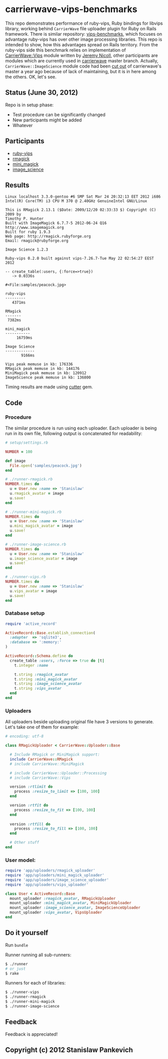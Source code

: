 # carrierwave-vips-benchmarks

This repo demonstrates performance of ruby-vips, Ruby bindings for libvips library, working behind ```CarrierWave``` file uploader plugin for Ruby on Rails framework. 
There is similar repository: [vips-benchmarks](https://github.com/stanislaw/vips-benchmarks), which focuses on advantage ruby-vips has over other image processing libraries. 
This repo is intended to show, how this advantages spread on Rails territory. 
From the ruby-vips side this benchmark relies on implementation of [CarrierWave::Vips](https://github.com/eltiare/carrierwave/commit/08bc69f379b25d413a6243e6545defe2a88b45f0) module written by [Jeremy Nicoll](https://github.com/eltiare/), other participants are modules which are currently used in [carrierwave](https://github.com/jnicklas/carrierwave) master branch. Actually, ```CarrierWave::ImageScience``` module code had been [cut out](https://github.com/jnicklas/carrierwave/commit/8b85d793d62cbce1115185b0dde51ce4e3cac6f4) of carrierwave's master a year ago because of lack of maintaining, but it is in here among the others. 
OK, let's see.

## Status (June 30, 2012)

Repo is in setup phase:

* Test procedure can be significantly changed
* New participants might be added
* Whatever

## Participants

* [ruby-vips](https://github.com/jcupitt/ruby-vips)
* [rmagick](http://rmagick.rubyforge.org/)
* [mini_magick](https://github.com/probablycorey/mini_magick)
* [image_science](https://github.com/seattlerb/image_science)

## Results

```text
Linux localhost 3.3.0-gentoo #6 SMP Sat Mar 24 20:32:13 EET 2012 i686 
Intel(R) Core(TM) i3 CPU M 370 @ 2.40GHz GenuineIntel GNU/Linux

This is RMagick 2.13.1 ($Date: 2009/12/20 02:33:33 $) Copyright (C) 2009 by 
Timothy P. Hunter
Built with ImageMagick 6.7.7-5 2012-06-24 Q16 http://www.imagemagick.org
Built for ruby 1.9.3
Web page: http://rmagick.rubyforge.org
Email: rmagick@rubyforge.org

Image Science 1.2.3

Ruby-vips 0.2.0 built against vips-7.26.7-Tue May 22 02:54:27 EEST 2012

-- create_table(:users, {:force=>true})
   -> 0.0336s

#<File:samples/peacock.jpg>

ruby-vips
---------
   4371ms

RMagick
-------
 7382ms

mini_magick
-----------
     16759ms

Image Science
-------------
       9166ms

Vips peak memuse in kb: 176336
RMagick peak memuse in kb: 144176
MiniMagick peak memuse in kb: 120912
ImageScience peak memuse in kb: 136800
```

Timing results are made using [cutter](https://github.com/stanislaw/cutter) gem.

## Code

### Procedure

The similar procedure is run using each uploader. Each uploader is being run in its own file, following output is concatenated for readability:

```ruby
# setup/settings.rb

NUMBER = 100

def image
  File.open('samples/peacock.jpg')
end

# ./runner-rmagick.rb
NUMBER.times do
  u = User.new :name => 'Stanislaw'
  u.rmagick_avatar = image
  u.save!
end

# ./runner-mini-magick.rb
NUMBER.times do
  u = User.new :name => 'Stanislaw'
  u.mini_magick_avatar = image
  u.save!
end

# ./runner-image-science.rb
NUMBER.times do
  u = User.new :name => 'Stanislaw'
  u.image_science_avatar = image
  u.save!
end

# ./runner-vips.rb
NUMBER.times do
  u = User.new :name => 'Stanislaw'
  u.vips_avatar = image
  u.save!
end
```

### Database setup

```ruby
require 'active_record'

ActiveRecord::Base.establish_connection(
  :adapter  => 'sqlite3',
  :database => ':memory:'
)

ActiveRecord::Schema.define do
  create_table :users, :force => true do |t|
    t.integer :name

    t.string :rmagick_avatar
    t.string :mini_magick_avatar
    t.string :image_science_avatar
    t.string :vips_avatar
  end
end
```

### Uploaders

All uploaders beside uploading original file have 3 versions to generate. Let's take one of them for example:

```ruby
# encoding: utf-8

class RMagickUploader < CarrierWave::Uploader::Base

  # Include RMagick or MiniMagick support:
  include CarrierWave::RMagick
  # include CarrierWave::MiniMagick

  # include CarrierWave::Uploader::Processing
  # include CarrierWave::Vips

  version :rtlimit do
    process :resize_to_limit => [100, 100]
  end

  version :rtfit do
    process :resize_to_fit => [100, 100]
  end
  
  version :rtfill do
    process :resize_to_fill => [100, 100]
  end

  # Other stuff
end
```

### User model:

```ruby
require 'app/uploaders/rmagick_uploader'
require 'app/uploaders/mini_magick_uploader'
require 'app/uploaders/image_science_uploader'
require 'app/uploaders/vips_uploader'

class User < ActiveRecord::Base
  mount_uploader :rmagick_avatar, RMagickUploader
  mount_uploader :mini_magick_avatar, MiniMagickUploader
  mount_uploader :image_science_avatar, ImageScienceUploader
  mount_uploader :vips_avatar, VipsUploader
end
```

## Do it yourself

Run ```bundle```

Runner running all sub-runners:

```bash
$ ./runner
# or just
$ rake
```

Runners for each of libraries:

```bash
$ ./runner-vips
$ ./runner-rmagick
$ ./runner-mini-magick
$ ./runner-image-science
```

## Feedback

Feedback is appreciated!

## Copyright (c) 2012 Stanislaw Pankevich
